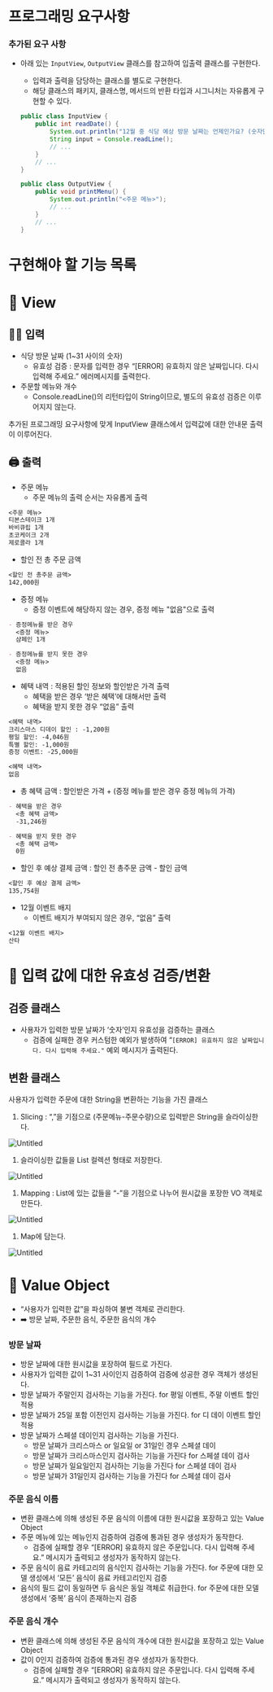 # 프로그래밍 요구사항

### 추가된 요구 사항

- 아래 있는 `InputView`, `OutputView` 클래스를 참고하여 입출력 클래스를 구현한다.
    - 입력과 출력을 담당하는 클래스를 별도로 구현한다.
    - 해당 클래스의 패키지, 클래스명, 메서드의 반환 타입과 시그니처는 자유롭게 구현할 수 있다.

    ```java
    public class InputView {
        public int readDate() {
            System.out.println("12월 중 식당 예상 방문 날짜는 언제인가요? (숫자만 입력해 주세요!)");
            String input = Console.readLine();
            // ...
        }
        // ...
    }
    
    ```

    ```java
    public class OutputView {
        public void printMenu() {
            System.out.println("<주문 메뉴>");
            // ...
        }
        // ...
    }
    
    ```

# 구현해야 할 기능 목록

# 🚩 View

## ✍🏻 **입력**

- 식당 방문 날짜 (1~31 사이의 숫자)
    - 유효성 검증 : 문자를 입력한 경우 “[ERROR] 유효하지 않은 날짜입니다. 다시 입력해 주세요.” 에러메시지를 출력한다.
- 주문할 메뉴와 개수
    - Console.readLine()의 리턴타입이 String이므로, 별도의 유효성 검증은 이루어지지 않는다.

추가된 프로그래밍 요구사항에 맞게 InputView 클래스에서 입력값에 대한 안내문 출력이 이루어진다.

## 🖨️ 출력

- 주문 메뉴
    - 주문 메뉴의 출력 순서는 자유롭게 출력

```markdown
<주문 메뉴>
티본스테이크 1개
바비큐립 1개
초코케이크 2개
제로콜라 1개  
```

- 할인 전 총 주문 금액

```markdown
<할인 전 총주문 금액>
142,000원
```

- 증정 메뉴
    - 증정 이벤트에 해당하지 않는 경우, 증정 메뉴 "없음"으로 출력

```markdown
- 증정메뉴를 받은 경우
  <증정 메뉴>
  샴페인 1개

- 증정메뉴를 받지 못한 경우
  <증정 메뉴>
  없음
```

- 혜택 내역 : 적용된 할인 정보와 할인받은 가격 출력
    - 혜택을 받은 경우 ‘받은 혜택’에 대해서만 출력
    - 혜택을 받지 못한 경우 “없음” 출력

```markdown
<혜택 내역>
크리스마스 디데이 할인 : -1,200원
평일 할인: -4,046원
특별 할인: -1,000원
증정 이벤트: -25,000원

<혜택 내역>
없음
```

- 총 혜택 금액 : 할인받은 가격 + (증정 메뉴를 받은 경우 증정 메뉴의 가격)

```markdown
- 혜택을 받은 경우
  <총 혜택 금액>
  -31,246원

- 혜택을 받지 못한 경우
  <총 혜택 금액>
  0원
```

- 할인 후 예상 결제 금액 : 할인 전 총주문 금액 - 할인 금액

```markdown
<할인 후 예상 결제 금액>
135,754원
```

- 12월 이벤트 배지
    - 이벤트 배지가 부여되지 않은 경우, “없음” 출력

```markdown
<12월 이벤트 배지>
산타
```

# 🚩 입력 값에 대한 유효성 검증/변환

## 검증 클래스

- 사용자가 입력한 방문 날짜가 ‘숫자’인지 유효성을 검증하는 클래스
    - 검증에 실패한 경우 커스텀한 예외가 발생하여 “`[ERROR] 유효하지 않은 날짜입니다. 다시 입력해 주세요."` 예외 메시지가 출력된다.

## 변환 클래스

사용자가 입력한 주문에 대한 String을 변환하는 기능을 가진 클래스

1. Slicing : “,”을 기점으로 (주문메뉴-주문수량)으로 입력받은 String을 슬라이싱한다.

![Untitled](https://prod-files-secure.s3.us-west-2.amazonaws.com/15d46b1d-5863-4b93-8e94-4dd64d973ba3/85ef73dd-d38f-4705-a68d-e8df2c0c6409/Untitled.png)

1. 슬라이싱한 값들을 List<String> 컬렉션 형태로 저장한다.

![Untitled](https://prod-files-secure.s3.us-west-2.amazonaws.com/15d46b1d-5863-4b93-8e94-4dd64d973ba3/feac223e-43a7-4bdf-b263-32ef223219af/Untitled.png)

1. Mapping : List에 있는 값들을 “-”을 기점으로 나누어 원시값을 포장한 VO 객체로 만든다.

![Untitled](https://prod-files-secure.s3.us-west-2.amazonaws.com/15d46b1d-5863-4b93-8e94-4dd64d973ba3/d8ad60fc-1d1f-40c9-a8f4-dac0b26680e8/Untitled.png)

1. Map에 담는다.

![Untitled](https://prod-files-secure.s3.us-west-2.amazonaws.com/15d46b1d-5863-4b93-8e94-4dd64d973ba3/3ce44cd2-ceb2-4317-947a-3fbfb7cc8c63/Untitled.png)

# 🚩 Value Object

- “사용자가 입력한 값”을 파싱하여 불변 객체로 관리한다.
- ➡️ 방문 날짜, 주문한 음식, 주문한 음식의 개수

### 방문 날짜

- 방문 날짜에 대한 원시값을 포장하여 필드로 가진다.
- 사용자가 입력한 값이 1~31 사이인지 검증하여 검증에 성공한 경우 객체가 생성된다.
- 방문 날짜가 주말인지 검사하는 기능을 가진다. for 평일 이벤트, 주말 이벤트 할인 적용
- 방문 날짜가 25일 포함 이전인지 검사하는 기능을 가진다. for 디 데이 이벤트 할인 적용
- 방문 날짜가 스페셜 데이인지 검사하는 기능을 가진다.
    - 방문 날짜가 크리스마스 or 일요일 or 31일인 경우 스페셜 데이
    - 방문 날짜가 크리스마스인지 검사하는 기능을 가진다 for 스페셜 데이 검사
    - 방문 날짜가 일요일인지 검사하는 기능을 가진다 for 스페셜 데이 검사
    - 방문 날짜가 31일인지 검사하는 기능을 가진다 for 스페셜 데이 검사

### 주문 음식 이름

- 변환 클래스에 의해 생성된 주문 음식의 이름에 대한 원시값을 포장하고 있는 Value Object
- 주문 메뉴에 있는 메뉴인지 검증하여 검증에 통과된 경우 생성자가 동작한다.
    - 검증에 실패할 경우 “[ERROR] 유효하지 않은 주문입니다. 다시 입력해 주세요.” 메시지가 출력되고 생성자가 동작하지 않는다.
- 주문 음식이 음료 카테고리의 음식인지 검사하는 기능을 가진다. for 주문에 대한 모델 생성에서 ‘모든’ 음식이 음료 카테고리인지 검증
- 음식의 필드 값이 동일하면 두 음식은 동일 객체로 취급한다. for 주문에 대한 모델 생성에서 ‘중복’ 음식이 존재하는지 검증

### 주문 음식 개수

- 변환 클래스에 의해 생성된 주문 음식의 개수에 대한 원시값을 포장하고 있는 Value Object
- 값이 0인지 검증하여 검증에 통과된 경우 생성자가 동작한다.
    - 검증에 실패할 경우 “[ERROR] 유효하지 않은 주문입니다. 다시 입력해 주세요.” 메시지가 출력되고 생성자가 동작하지 않는다.
